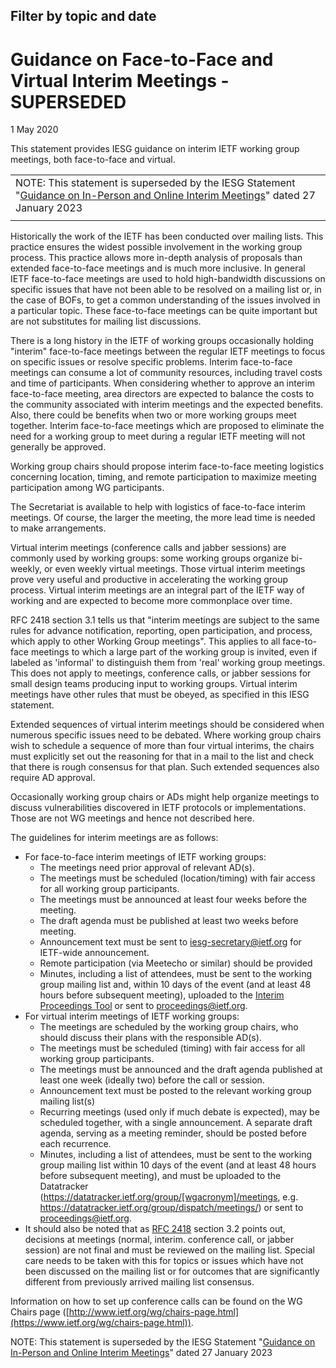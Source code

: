 Filter by topic and date
------------------------

Guidance on Face-to-Face and Virtual Interim Meetings - SUPERSEDED
==================================================================

1 May 2020

This statement provides IESG guidance on interim IETF working group meetings, both face-to-face and virtual.



|  |
| --- |
| NOTE: This statement is superseded by the IESG Statement "[Guidance on In-Person and Online Interim Meetings](https://www.ietf.org/about/groups/iesg/statements/interim-meetings-guidance/)" dated 27 January 2023 |
|  |

Historically the work of the IETF has been conducted over mailing lists. This practice ensures the widest possible involvement in the working group process. This practice allows more in-depth analysis of proposals than extended face-to-face meetings and is much more inclusive. In general IETF face-to-face meetings are used to hold high-bandwidth discussions on specific issues that have not been able to be resolved on a mailing list or, in the case of BOFs, to get a common understanding of the issues involved in a particular topic. These face-to-face meetings can be quite important but are not substitutes for mailing list discussions. 

There is a long history in the IETF of working groups occasionally holding "interim" face-to-face meetings between the regular IETF meetings to focus on specific issues or resolve specific problems. Interim face-to-face meetings can consume a lot of community resources, including travel costs and time of participants. When considering whether to approve an interim face-to-face meeting, area directors are expected to balance the costs to the community associated with interim meetings and the expected benefits. Also, there could be benefits when two or more working groups meet together. Interim face-to-face meetings which are proposed to eliminate the need for a working group to meet during a regular IETF meeting will not generally be approved. 

Working group chairs should propose interim face-to-face meeting logistics concerning location, timing, and remote participation to maximize meeting participation among WG participants. 

The Secretariat is available to help with logistics of face-to-face interim meetings. Of course, the larger the meeting, the more lead time is needed to make arrangements. 

Virtual interim meetings (conference calls and jabber sessions) are commonly used by working groups: some working groups organize bi-weekly, or even weekly virtual meetings. Those virtual interim meetings prove very useful and productive in accelerating the working group process. Virtual interim meetings are an integral part of the IETF way of working and are expected to become more commonplace over time. 

RFC 2418 section 3.1 tells us that "interim meetings are subject to the same rules for advance notification, reporting, open participation, and process, which apply to other Working Group meetings". This applies to all face-to-face meetings to which a large part of the working group is invited, even if labeled as 'informal' to distinguish them from 'real' working group meetings. This does not apply to meetings, conference calls, or jabber sessions for small design teams producing input to working groups. Virtual interim meetings have other rules that must be obeyed, as specified in this IESG statement. 

Extended sequences of virtual interim meetings should be considered when numerous specific issues need to be debated. Where working group chairs wish to schedule a sequence of more than four virtual interims, the chairs must explicitly set out the reasoning for that in a mail to the list and check that there is rough consensus for that plan. Such extended sequences also require AD approval. 

Occasionally working group chairs or ADs might help organize meetings to discuss vulnerabilities discovered in IETF protocols or implementations. Those are not WG meetings and hence not described here. 

The guidelines for interim meetings are as follows: 

* For face-to-face interim meetings of IETF working groups:
	+ The meetings need prior approval of relevant AD(s).
	+ The meetings must be scheduled (location/timing) with fair access for all working group participants.
	+ The meetings must be announced at least four weeks before the meeting.
	+ The draft agenda must be published at least two weeks before meeting.
	+ Announcement text must be sent to [​iesg-secretary@ietf.org](mailto:iesg-secretary@ietf.org) for IETF-wide announcement.
	+ Remote participation (via Meetecho or similar) should be provided
	+ Minutes, including a list of attendees, must be sent to the working group mailing list and, within 10 days of the event (and at least 48 hours before subsequent meeting), uploaded to the [Interim Proceedings Tool](https://datatracker.ietf.org/secr/proceedings/interim/) or sent to [​proceedings@ietf.org](mailto:proceedings@ietf.org).
* For virtual interim meetings of IETF working groups:
	+ The meetings are scheduled by the working group chairs, who should discuss their plans with the responsible AD(s).
	+ The meetings must be scheduled (timing) with fair access for all working group participants.
	+ The meetings must be announced and the draft agenda published at least one week (ideally two) before the call or session.
	+ Announcement text must be posted to the relevant working group mailing list(s)
	+ Recurring meetings (used only if much debate is expected), may be scheduled together, with a single announcement. A separate draft agenda, serving as a meeting reminder, should be posted before each recurrence.
	+ Minutes, including a list of attendees, must be sent to the working group mailing list within 10 days of the event (and at least 48 hours before subsequent meeting), and must be uploaded to the Datatracker (https://datatracker.ietf.org/group/[wgacronym]/meetings, e.g. <https://datatracker.ietf.org/group/dispatch/meetings/>) or sent to ​[proceedings@ietf.org](mailto:proceedings@ietf.org).
* It should also be noted that as [RFC 2418](http://tools.ietf.org/html/rfc2418) section 3.2 points out, decisions at meetings (normal, interim. conference call, or jabber session) are not final and must be reviewed on the mailing list. Special care needs to be taken with this for topics or issues which have not been discussed on the mailing list or for outcomes that are significantly different from previously arrived mailing list consensus.

  
Information on how to set up conference calls can be found on the WG Chairs page ([http://www.ietf.org/wg/chairs-page.html](https://www.ietf.org/wg/chairs-page.html)).

NOTE: This statement is superseded by the IESG Statement "[Guidance on In-Person and Online Interim Meetings](/about/groups/iesg/statements/interim-meetings-guidance/)" dated 27 January 2023  


